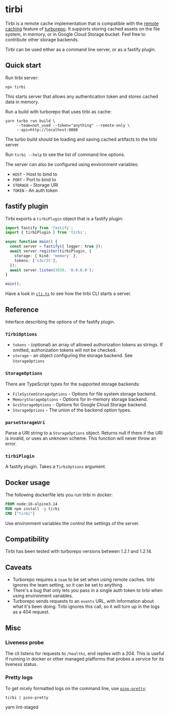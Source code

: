 # tirbi

Tirbi is a remote cache implementation that is compatible with the
[remote caching](https://turborepo.org/docs/core-concepts/remote-caching)
feature of [turborepo](https://turborepo.org). It supports storing cached assets
on the file system, in memory, or in Google Cloud Storage bucket. Feel free to
contribute other storage backends.

Tirbi can be used either as a command line server, or as a fastify plugin.

## Quick start

Run tirbi server:

```shell
npx tirbi
```

This starts server that allows any authentication token and stores cached data
in memory.

Run a build with turborepo that uses tirbi as cache:

```shell
yarn turbo run build \
     --team=not_used --token="anything" --remote-only \
     --api=http://localhost:8080
```

The turbo build should be loading and saving cached artifacts to the tirbi
server.

Run `tirbi --help` to see the list of command line options.

The server can also be configured using environment variables:

- `HOST` - Host to bind to
- `PORT` - Port to bind to
- `STORAGE` - Storage URI
- `TOKEN` - An auth token

## fastify plugin

Tirbi exports a `tirbiPlugin` object that is a fastify plugin:

```typescript
import fastify from 'fastify';
import { tirbiPlugin } from 'tirbi';

async function main() {
  const server = fastify({ logger: true });
  await server.register(tirbiPlugin, {
    storage: { kind: 'memory' },
    tokens: ['s3cr3t'],
  });
  await server.listen(3030, '0.0.0.0');
}

main();
```

Have a look in [`cli.ts`](./src/cli.ts) to see how the tirbi CLI starts a
server.

## Reference

Interface describing the options of the fastify plugin.

### `TirbiOptions`

- `tokens` - (optional) an array of allowed authorization tokens as strings. If
  omitted, authorization tokens will not be checked.
- `storage` - an object configuring the storage backend. See `StorageOptions`

### `StorageOptions`

There are TypeScript types for the supported storage backends:

- `FileSystemStorageOptions` - Options for file system storage backend.
- `MemoryStorageOptions` - Options for in-memory storage backend.
- `GcsStorageOptions` - Options for Google Cloud Storage backend.
- `StorageOptions` - The union of the backend option types.

### `parseStorageUri`

Parse a URI string to a `StorageOptions` object. Returns null if there if the
URI is invalid, or uses an unknown scheme. This function will never throw an
error.

### `tirbiPlugin`

A fastify plugin. Takes a `TirbiOptions` argument.

## Docker usage

The following dockerfile lets you run tirbi in docker:

```dockerfile
FROM node:16-alpine3.14
RUN npm install -g tirbi
CMD ["tirbi"]
```

Use environment variables the control the settings of the server.

## Compatibility

Tirbi has been tested with turborepo versions between 1.2.1 and 1.2.14.

## Caveats

- Turborepo requires a `team` to be set when using remote caches. tirbi ignores
  the team setting, so it can be set to anything
- There's a bug that only lets you pass in a single auth token to tirbi when
  using environment variables.
- Turborepo sends requests to an `events` URL, with information about what it's
  been doing. Tirbi ignores this call, so it will turn up in the logs as a 404
  request.

## Misc

### Liveness probe

The cli listens for requests to `/healthz`, end replies with a 204. This is
useful if running in docker or other managed platforms that probes a service for
its liveness status.

### Pretty logs

To get nicely formatted logs on the command line, use
[`pino-pretty`](https://github.com/pinojs/pino-pretty):

```shell
tirbi | pino-pretty
```

yarn lint-staged
